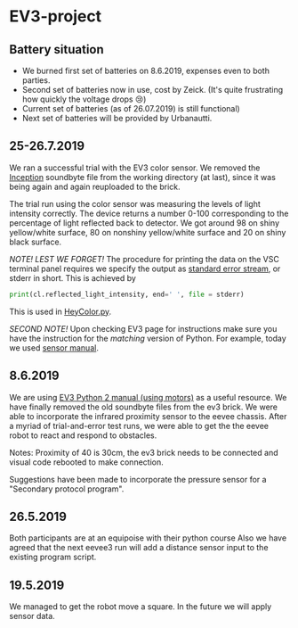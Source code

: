 # EV3-project

## Battery situation

* We burned first set of batteries on 8.6.2019, expenses even to both parties.
* Second set of batteries now in use, cost by Zeick. (It's quite frustrating how quickly the voltage drops 😢)
* Current set of batteries (as of 26.07.2019) is still functional)
* Next set of batteries will be provided by Urbanautti.


## 25-26.7.2019

We ran a successful trial with the EV3 color sensor. We removed the [Inception](https://www.imdb.com/title/tt1375666/) soundbyte file from the working directory (at last), since it was being again and again reuploaded to the brick. 

The trial run using the color sensor was measuring the levels of light intensity correctly. The device returns a number 0-100 corresponding to the percentage of light reflected back to detector. We got around 98 on shiny yellow/white surface, 80 on nonshiny yellow/white surface and 20 on shiny black surface.

*NOTE! LEST WE FORGET!* The procedure for printing the data on the VSC terminal panel requires we specify the output as [standard error stream](https://en.wikipedia.org/wiki/Standard_streams), or stderr in short. This is achieved by

```python
print(cl.reflected_light_intensity, end=' ', file = stderr)
```

This is used in [HeyColor.py](HeyColor.py).

*SECOND NOTE!* Upon checking EV3 page for instructions make sure you have the instruction for the _matching_ version of Python. For example, today we used [sensor manual](https://sites.google.com/site/ev3devpython/learn_ev3_python/using-sensors).

## 8.6.2019
We are using [EV3 Python 2 manual (using motors)](https://sites.google.com/site/ev3devpython/learn_ev3_python/using-motors) as a useful resource.
We have finally removed the old soundbyte files from the ev3 brick.
We were able to incorporate the infrared proximity sensor to the eevee chassis.
After a myriad of trial-and-error test runs, we were able to get the the eevee robot to react and respond to obstacles. 

Notes: Proximity of 40 is 30cm, the ev3 brick needs to be connected and visual code rebooted to make connection. 

Suggestions have been made to incorporate the pressure sensor for a "Secondary protocol program".  

## 26.5.2019
Both participants are at an equipoise with their python course
Also we have agreed that the next eevee3 run will add a distance sensor input to the existing program script. 

## 19.5.2019
We managed to get the robot move a square. In the future we will apply sensor data.

